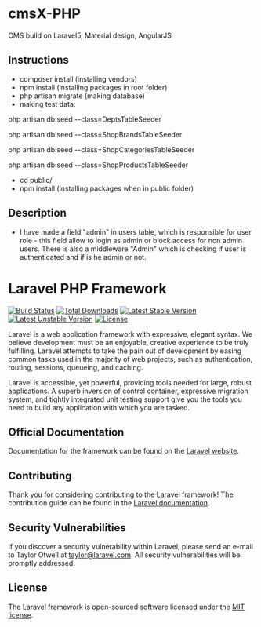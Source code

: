# cmsX-PHP
CMS build on Laravel5, Material design, AngularJS
## Instructions
- composer install (installing vendors)
- npm install (installing packages in root folder)
- php artisan migrate (making database)
- making test data:

 php artisan db:seed --class=DeptsTableSeeder
 
 php artisan db:seed --class=ShopBrandsTableSeeder
 
 php artisan db:seed --class=ShopCategoriesTableSeeder
 
 php artisan db:seed --class=ShopProductsTableSeeder

- cd public/ 
- npm install (installing packages when in public folder)

## Description
- I have made a field "admin" in users table, which is responsible for user role - this field allow to login as admin or block access for non admin users. There is also a middleware "Admin" which is checking if user is authenticated and if is he admin or not.

# Laravel PHP Framework

[![Build Status](https://travis-ci.org/laravel/framework.svg)](https://travis-ci.org/laravel/framework)
[![Total Downloads](https://poser.pugx.org/laravel/framework/d/total.svg)](https://packagist.org/packages/laravel/framework)
[![Latest Stable Version](https://poser.pugx.org/laravel/framework/v/stable.svg)](https://packagist.org/packages/laravel/framework)
[![Latest Unstable Version](https://poser.pugx.org/laravel/framework/v/unstable.svg)](https://packagist.org/packages/laravel/framework)
[![License](https://poser.pugx.org/laravel/framework/license.svg)](https://packagist.org/packages/laravel/framework)

Laravel is a web application framework with expressive, elegant syntax. We believe development must be an enjoyable, creative experience to be truly fulfilling. Laravel attempts to take the pain out of development by easing common tasks used in the majority of web projects, such as authentication, routing, sessions, queueing, and caching.

Laravel is accessible, yet powerful, providing tools needed for large, robust applications. A superb inversion of control container, expressive migration system, and tightly integrated unit testing support give you the tools you need to build any application with which you are tasked.

## Official Documentation

Documentation for the framework can be found on the [Laravel website](http://laravel.com/docs).

## Contributing

Thank you for considering contributing to the Laravel framework! The contribution guide can be found in the [Laravel documentation](http://laravel.com/docs/contributions).

## Security Vulnerabilities

If you discover a security vulnerability within Laravel, please send an e-mail to Taylor Otwell at taylor@laravel.com. All security vulnerabilities will be promptly addressed.

## License

The Laravel framework is open-sourced software licensed under the [MIT license](http://opensource.org/licenses/MIT).
